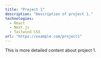 ```yaml
---
title: "Project 1"
description: "Description of project 1."
technologies:
  - React
  - Next.js
  - Tailwind CSS
url: "https://example.com/project1"
---
```


This is more detailed content about project 1.
